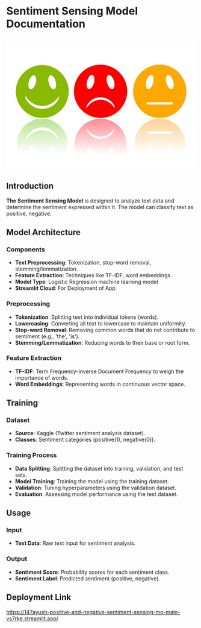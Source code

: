 
# Sentiment Sensing Model Documentation
![Sentiment Sensing Model Documentation](sentiment-analysis.jpg)
--------------------------------------------------------------------------------

## Introduction 

**The Sentiment Sensing Model** is designed to analyze text data and determine the sentiment expressed within it. The model can classify text as positive, negative.

## Model Architecture

### Components

- **Text Preprocessing**: Tokenization, stop-word removal, stemming/lemmatization.
- **Feature Extraction**: Techniques like TF-IDF, word embeddings.
- **Model Type**:  Logistic Regression machine learning model  
- **Streamlit Cloud**: For Deployment of App

### Preprocessing

- **Tokenization**: Splitting text into individual tokens (words).
- **Lowercasing**: Converting all text to lowercase to maintain uniformity.
- **Stop-word Removal**: Removing common words that do not contribute to sentiment (e.g., 'the', 'is').
- **Stemming/Lemmatization**: Reducing words to their base or root form.

### Feature Extraction

- **TF-IDF**: Term Frequency-Inverse Document Frequency to weigh the importance of words.
- **Word Embeddings**: Representing words in continuous vector space.

## Training

### Dataset

- **Source**: Kaggle (Twitter sentiment analysis dataset).
- **Classes**: Sentiment categories (positive(1), negative(0)).

### Training Process

- **Data Splitting**: Splitting the dataset into training, validation, and test sets.
- **Model Training**: Training the model using the training dataset.
- **Validation**: Tuning hyperparameters using the validation dataset.
- **Evaluation**: Assessing model performance using the test dataset.

## Usage

### Input

- **Text Data**: Raw text input for sentiment analysis.

### Output

- **Sentiment Score**: Probability scores for each sentiment class.
- **Sentiment Label**: Predicted sentiment (positive, negative).

## Deployment Link
https://147ayush-positive-and-negative-sentiment-sensing-mo-main-vs7rke.streamlit.app/


